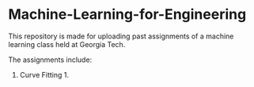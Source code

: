 # Machine-Learning-for-Engineering

This repository is made for uploading past assignments of a machine learning class held at Georgia Tech.

The assignments include:

1. Curve Fitting
    1.
